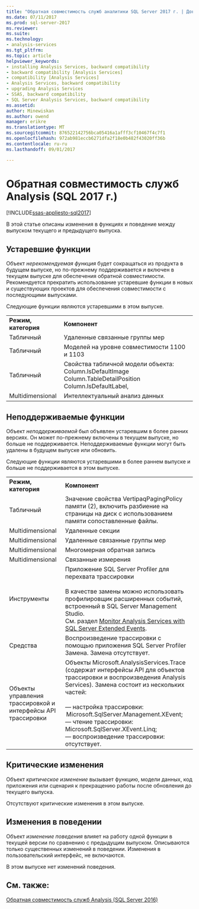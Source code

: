 ```yaml
---
title: "Обратная совместимость служб аналитики SQL Server 2017 г. | Документы Microsoft"
ms.date: 07/11/2017
ms.prod: sql-server-2017
ms.reviewer: 
ms.suite: 
ms.technology:
- analysis-services
ms.tgt_pltfrm: 
ms.topic: article
helpviewer_keywords:
- installing Analysis Services, backward compatibility
- backward compatibility [Analysis Services]
- compatibility [Analysis Services]
- Analysis Services, backward compatibility
- upgrading Analysis Services
- SSAS, backward compatibility
- SQL Server Analysis Services, backward compatibility
ms.assetid: 
author: Minewiskan
ms.author: owend
manager: erikre
ms.translationtype: MT
ms.sourcegitcommit: 876522142756bca05416a1afff3cf10467f4c7f1
ms.openlocfilehash: 972ab981eccb6271dfa2f18e0b482f43020ff36b
ms.contentlocale: ru-ru
ms.lasthandoff: 09/01/2017

---
```

# <a name="analysis-services-backward-compatibility-sql-2017"></a>Обратная совместимость служб Analysis (SQL 2017 г.)
[!INCLUDE[ssas-appliesto-sql2017](../includes/ssas-appliesto-sql2017.md)]

В этой статье описаны изменения в функциях и поведение между выпуском текущего и предыдущего выпуска.

## <a name="deprecated-features"></a>Устаревшие функции
Объект *нерекомендуемая функция* будет сокращаться из продукта в будущем выпуске, но по-прежнему поддерживается и включен в текущем выпуске для обеспечения обратной совместимости. Рекомендуется прекратить использование устаревшие функции в новых и существующих проектов для обеспечения совместимости с последующими выпусками.

Следующие функции являются устаревшими в этом выпуске.
  
|||  
|-|-|  
|**Режим, категория**|**Компонент**|
|Табличный|Удаленные связанные группы мер|
|Табличный|Моделей на уровне совместимости 1100 и 1103|
|Табличный|Свойства табличной модели объекта: Column.IsDefaultImage Column.TableDetailPosition Column.IsDefaultLabel,|
|Multidimensional|Интеллектуальный анализ данных|

## <a name="discontinued-features"></a>Неподдерживаемые функции
Объект *неподдерживаемой* был объявлен устаревшим в более ранних версиях. Он может по-прежнему включены в текущем выпуске, но больше не поддерживается. Неподдерживаемые функции могут быть удалены в будущем выпуске или обновить.

Следующие функции являются устаревшими в более раннем выпуске и больше не поддерживается в этом выпуске.
  
|||  
|-|-|  
|**Режим, категория**|**Компонент**|  
|Табличный|Значение свойства VertipaqPagingPolicy памяти (2), включить разбиение на страницы на диск с использованием памяти сопоставленные файлы.|
|Multidimensional|Удаленные секции|  
|Multidimensional|Удаленные связанные группы мер|  
|Multidimensional|Многомерная обратная запись|  
|Multidimensional|Связанные измерения|
|Инструменты|Приложение SQL Server Profiler для перехвата трассировки<br /><br /> В качестве замены можно использовать профилировщик расширенных событий, встроенный в SQL Server Management Studio.  <br /> См. раздел [Monitor Analysis Services with SQL Server Extended Events](../analysis-services/instances/monitor-analysis-services-with-sql-server-extended-events.md).|  
|Средства|Воспроизведение трассировки с помощью приложения SQL Server Profiler <br />Замена. Замена отсутствует.|  
|Объекты управления трассировкой и интерфейсы API трассировки|Объекты Microsoft.AnalysisServices.Trace (содержат интерфейсы API для объектов трассировки и воспроизведения Analysis Services). Замена состоит из нескольких частей:<br /><br /> — настройка трассировки:  Microsoft.SqlServer.Management.XEvent;<br />— чтение трассировки: Microsoft.SqlServer.XEvent.Linq;<br />— воспроизведение трассировки: отсутствует.|  

## <a name="breaking-changes"></a>Критические изменения
Объект *критическое изменение* вызывает функцию, модели данных, код приложения или сценария к прекращению работы после обновления до текущего выпуска.

Отсутствуют критические изменения в этом выпуске.

## <a name="behavior-changes"></a>Изменения в поведении
Объект *изменение поведения* влияет на работу одной функции в текущей версии по сравнению с предыдущим выпуском. Описываются только существенных изменений в поведении. Изменения в пользовательский интерфейс, не включаются.

В этом выпуске нет изменений поведения.


## <a name="see-also"></a>См. также:
[Обратная совместимость служб Analysis (SQL Server 2016)](analysis-services-backward-compatibility.md)
